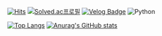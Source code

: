  <div>
	
  [![Hits](https://hits.seeyoufarm.com/api/count/incr/badge.svg?url=https%3A%2F%2Fgithub.com%2Fkimsohee72)](https://hits.seeyoufarm.com) 
[![Solved.ac프로필](http://mazassumnida.wtf/api/mini/generate_badge?boj=cowhappy721)](https://solved.ac/cowhappy721)
	  [![Velog Badge](http://img.shields.io/badge/-Tech%20blog-black?style=flat-square&logo=velog&link=https://masimelo72.tistory.com/)](https://masimelo72.tistory.com/)
	![Python](https://img.shields.io/badge/Tech%20Blog-3670A0?style=flat-square&logo=velog&logoColor=20C997)
	
  </div>

[![Top Langs](https://github-readme-stats.vercel.app/api/top-langs/?username=kimsohee72&layout=compact&hide=shaderlab)](https://github.com/anuraghazra/github-readme-stats)
[![Anurag's GitHub stats](https://github-readme-stats.vercel.app/api?username=kimsohee72)](https://github.com/anuraghazra/github-readme-stats)
